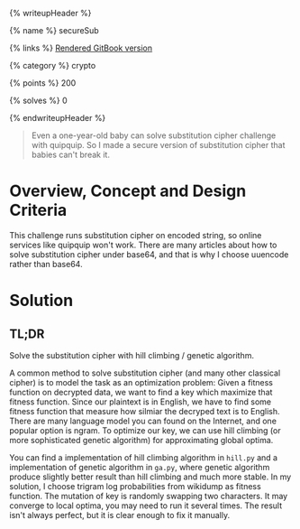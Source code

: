 {% writeupHeader %}

{% name %}
secureSub

{% links %}
[Rendered GitBook version](https://sasdf.cf/ctf-tasks-writeup/)

{% category %}
crypto

{% points %}
200

{% solves %}
0

{% endwriteupHeader %}

> Even a one-year-old baby can solve substitution cipher challenge with quipquip.
> So I made a secure version of substitution cipher that babies can't break it.


# Overview, Concept and Design Criteria
This challenge runs substitution cipher on encoded string,
so online services like quipquip won't work.
There are many articles about how to solve substitution cipher under base64,
and that is why I choose uuencode rather than base64.


# Solution
## TL;DR
Solve the substitution cipher with hill climbing / genetic algorithm.

A common method to solve substitution cipher (and many other classical cipher)
is to model the task as an optimization problem:
Given a fitness function on decrypted data,
we want to find a key which maximize that fitness function.
Since our plaintext is in English,
we have to find some fitness function that measure how silmiar the decryped text is to English.
There are many language model you can found on the Internet, and one popular option is ngram.
To optimize our key, we can use hill climbing (or more sophisticated genetic algorithm) for approximating global optima.

You can find a implementation of hill climbing algorithm in `hill.py` and a implementation of genetic algorithm in `ga.py`,
where genetic algorithm produce slightly better result than hill climbing and much more stable.
In my solution, I choose trigram log probabilities from wikidump as fitness function.
The mutation of key is randomly swapping two characters.
It may converge to local optima, you may need to run it several times.
The result isn't always perfect, but it is clear enough to fix it manually.
